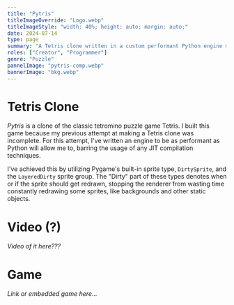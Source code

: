 ```yaml
---
title: "Pytris"
titleImageOverride: "Logo.webp"
titleImageStyle: "width: 40%; height: auto; margin: auto;"
date: 2024-07-14
type: page
summary: "A Tetris clone written in a custom performant Python engine made with Pygame"
roles: ["Creator", "Programmer"]
genre: "Puzzle"
pannelImage: "pytris-comp.webp"
bannerImage: "bkg.webp"
---
```


# Tetris Clone
_Pytris_ is a clone of the classic tetromino puzzle game Tetris. I built this game because my previous attempt at making a Tetris clone was incomplete. For this attempt, I've written an engine to be as performant as Python will allow me to, barring the usage of any JIT compilation techniques.

I've achieved this by utilizing Pygame's built-in sprite type, `DirtySprite`, and the `LayeredDirty` sprite group. The "Dirty" part of these types denotes when or if the sprite should get redrawn, stopping the renderer from wasting time constantly redrawing some sprites, like backgrounds and other static objects.

# Video (?)
*Video of it here???*

# Game
*Link or embedded game here...*
